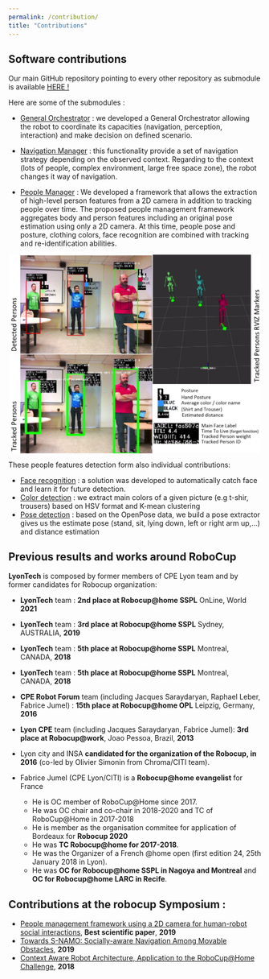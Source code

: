 ```yaml
---
permalink: /contribution/
title: "Contributions"
---
```


## Software contributions

Our main GitHub repository pointing to every other repository as submodule is available [HERE !](https://github.com/Robocup-Lyontech/robocup-main)

Here are some of the submodules :

- [General Orchestrator](https://github.com/jacques-saraydaryan/robocup_pepper-general_mng)  : we developed a General Orchestrator allowing the robot to coordinate its capacities (navigation, perception, interaction) and make decision on defined scenario.

- [Navigation Manager](https://github.com/jacques-saraydaryan/robocup_pepper-navigation_mng) : this functionality provide a set of navigation strategy depending on the observed context. Regarding to the context (lots of people, complex environment, large free space zone), the robot changes it way of navigation.


- [People Manager](https://github.com/Robocup-Lyontech/People-Management-Framework) : We developed a framework that allows the extraction of high-level person features from a 2D camera in addition to tracking people over time. The proposed people management framework aggregates body and person features including an original pose estimation using only a 2D camera. At this time, people pose and posture, clothing colors, face recognition are combined with tracking and re-identification abilities.
  
<img src="/assets/images/contribution/people_mng_exp.png" width="700" ALIGN="middle" >

These people features detection form also individual contributions:
  - [Face recognition](https://github.com/jacques-saraydaryan/ros_face_recognition) : a solution was developed to automatically catch face and learn it for future detection.
  - [Color detection](https://github.com/jacques-saraydaryan/ros_color_detection) : we extract main colors of a given picture (e.g t-shir, trousers) based on HSV format and K-mean clustering 
  - [Pose detection](https://github.com/m0rph03nix/ros_openpose_gossip) : based on the OpenPose data, we build a pose extractor gives us the estimate pose (stand, sit, lying down, left or right arm up,...) and distance estimation

## Previous results and works around RoboCup
**LyonTech** is composed by former members of CPE Lyon team and by former candidates for Robocup organization:
- **LyonTech**  team : **2nd place at Robocup@home SSPL** OnLine, World **2021**
- **LyonTech**  team : **3rd place at Robocup@home SSPL** Sydney, AUSTRALIA, **2019**
- **LyonTech**  team : **5th place at Robocup@home SSPL** Montreal, CANADA, **2018**
- **LyonTech** team : **5th place at Robocup@home SSPL** Montreal, CANADA, **2018**
- **CPE Robot Forum** team (including Jacques Saraydaryan, Raphael Leber, Fabrice Jumel) : **15th place at Robocup@home OPL** Leipzig, Germany, **2016**
- **Lyon CPE** team  (including Jacques Saraydaryan, Fabrice Jumel): **3rd place at Robocup@work**, Joao Pessoa, Brazil, **2013**


- Lyon city and INSA **candidated for the organization of the Robocup, in 2016** (co-led by Olivier Simonin from Chroma/CITI team).
- Fabrice Jumel (CPE Lyon/CITI) is a **Robocup@home evangelist** for France
  - He is  OC member of RoboCup@Home since 2017.    
  - He was OC chair and co-chair in 2018-2020 and  TC of RoboCup@Home in 2017-2018
  - He is member as the organisation commitee for application of Bordeaux for **Robocup 2020** 
  - He was **TC Robocup@home for 2017-2018**. 
  - He was  the Organizer of a French @home open (first edition 24, 25th January 2018 in Lyon). 
  - He was **OC for Robocup@home SSPL in Nagoya and Montreal** and **OC for Robocup@home LARC in Recife**.


## Contributions at the robocup Symposium :
- [People management framework using a 2D camera for human-robot social interactions](https://hal.archives-ouvertes.fr/hal-02318916), **Best scientific paper**, **2019** 
- [Towards S-NAMO: Socially-aware Navigation Among Movable Obstacles](https://hal.archives-ouvertes.fr/hal-02293242/file/Towards_Social_NAMO.pdf), **2019**
- [Context Aware Robot Architecture, Application to the RoboCup@Home Challenge](https://hal.archives-ouvertes.fr/hal-01832613/file/context-aware-robot-revised.pdf), **2018**	
